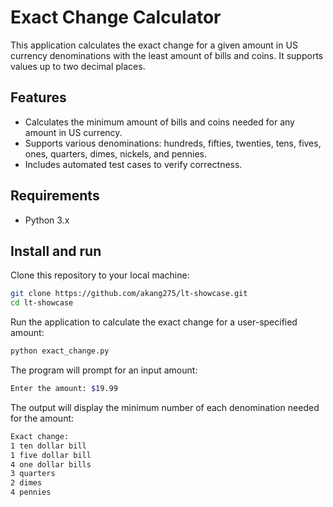 # Exact Change Calculator

This application calculates the exact change for a given amount in US currency denominations with the least amount of bills and coins. It supports values up to two decimal places.

## Features

- Calculates the minimum amount of bills and coins needed for any amount in US currency.
- Supports various denominations: hundreds, fifties, twenties, tens, fives, ones, quarters, dimes, nickels, and pennies.
- Includes automated test cases to verify correctness.

## Requirements

- Python 3.x

## Install and run

Clone this repository to your local machine:

```bash
git clone https://github.com/akang275/lt-showcase.git
cd lt-showcase
```

Run the application to calculate the exact change for a user-specified amount:
```bash
python exact_change.py
```

The program will prompt for an input amount:
```bash
Enter the amount: $19.99
```
The output will display the minimum number of each denomination needed for the amount:
```bash
Exact change:
1 ten dollar bill
1 five dollar bill
4 one dollar bills
3 quarters
2 dimes
4 pennies
```